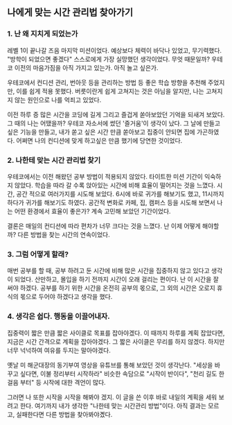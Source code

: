## 나에게 맞는 시간 관리법 찾아가기

### 1. 난 왜 지치게 되었는가

레벨 1이 끝나갈 즈음 마지막 미션이었다. 예상보다 체력이 바닥나 있었고, 무기력했다.
"방학이 되었으면 좋겠다" 스스로에게 가장 실망했던 생각이었다.
무엇 때문일까? 우테코 이전의 마음가짐을 아직 가지고 있는가. 아직 놀고 싶은가.

우테코에서 컨디션 관리, 번아웃 등을 관리하는 방법 등 좋은 학습 방향을 추천해 주었지만, 이를 쉽게 적용 못했다.
버릇이란게 쉽게 고쳐지는 것은 아님을 알지만, 나는 고쳐지지 않는 원인으로 나를 억죄고 있었다.

이전 하루 증 많은 시간을 코딩에 길게 그리고 즐겁게 쏟아보았던 기억을 되새겨 보았다.
그 때의 나는 어땠을까? 우테코 자소서에 썼던 '즐거움'이 생각이 났다.
그 날에 만들고 싶은 기능을 만들고, 내가 쏟고 싶은 시간 만큼 쏟아보고 집중이 안되면 집에 가곤하였다.
어쩌면 나의 컨디션에 맞게 하고싶은 만큼 했기에 당연한 것이었다.

### 2. 나한테 맞는 시간 관리법 찾기

우테코에서는 이전 해왔던 공부 방법이 적용되지 않았다. 타이트한 미션 기간이 익숙하지 않았다.
학습을 따라 갈 수록 앉아있는 시간에 비해 효율이 떨어지는 것을 느꼈다. 시간, 공간 적으로 여러가지를 시도해 보았다.
6시에 바로 귀가를 해보기도 했고, 11시까지 하다가 귀가를 해보기도 하였다.
공간적 변화로 카페, 집, 캠퍼스 등을 시도해 보면서 나는 어떤 환경에서 효율이 좋은가? 계속 고민해 보았던 기간이었다.

결론은 매일의 컨디션에 따라 편차가 너무 크다는 것을 느꼈다. 난 이제 어떻게 해야할까? 다른 방법을 찾는 시간의 연속이었다. 

### 3. 그럼 어떻게 할래?

매번 공부를 할 때, 공부 하려고 둔 시간에 비해 많은 시간을 집중하지 않고 있다고 생각이 되었다.
산만하고, 몰입을 하기 전까지 시간이 오래 걸리는 편이다.
난 이 시간을 잘 써야 하겠다. 공부를 하기 위한 시간을 온전히 공부의 몫으로, 그 외의 시간은 오로지 휴식의 몫으로 두어야 하겠다고 생각을 했다.

### 4. 생각은 쉽다. 행동을 이끌어내자.

집중력이 짧은 만큼 짧은 사이클로 목표를 잡아야겠다. 이 때까지 하루를 계획 잡았다면, 지금은 시간 간격으로 계획을 잡아야겠다.
그 짧은 사이클은 무리를 하지 않겠다. 하지만 너무 넉넉하여 여유를 두지는 말아야겠다.

옛날 미 해군대장의 동기부여 영상을 유튜브를 통해 보았던 것이 생각난다.
"세상을 바꾸고 싶다면, 이불 정리부터 시작하라"
비슷한 속담으로 "시작이 반이다", "천리 길도 한 걸음 부터" 등 시작에 대한 격언이 많다.

그러면 나 또한 시작을 시작을 해봐야 겠지. 이 글을 쓴 이후 바로 내일의 계획을 세워 보려고 한다.
여기까지 내가 생각한 "나한테 맞는 시간관리 방법"이다. 
아직 결과는 모르고, 실패한다면 다른 방법을 찾아봐야곘다.

